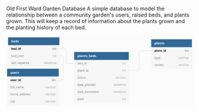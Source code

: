 Old First Ward Garden Database
A simple database to model the relationship between a community garden's users, raised beds, and plants grown. This will keep a record of information about the plants grown and the planting history of each bed.

![](https://raw.githubusercontent.com/rodavok/ofw_garden/main/er-diagram/garden-diagram.png)
